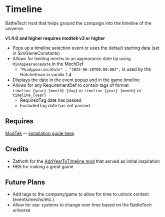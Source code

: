 # Timeline
BattleTech mod that helps ground the campaign into the timeline of the universe.

**v1.4.0 and higher requires modtek v3 or higher**

* Pops up a timeline selection event or uses the default starting data (set in SimGameConstants)
* Allows for limiting mechs to an appearance date by using `MinAppearanceDate` in the MechDef
  * `"MinAppearanceDate" : "3025-06-28T00:00:00Z",` is used by the Hatchetman in vanilla 1.4
* Displays the date in the event popup and in the game timeline
* Allows for any RequirementDef to contain tags of format `timeline_{year}_{month}_{day}` or `timeline_{year}_{month}` or `timeline_{year}`
  * RequiredTag date has passed
  * ExcludedTag date has not passed

## Requires

[ModTek](https://github.com/BattletechModders/ModTek/releases) -- [installation guide here](https://github.com/BattletechModders/ModTek/wiki/The-Drop-Dead-Simple-Guide-to-Installing-BTML-&-ModTek-&-ModTek-mods).

## Credits

* Zathoth for the [AddYearToTimeline mod](https://github.com/Zathoth/AddYearToTimeline) that served as initial inspiration
* HBS for making a great game

## Future Plans

* Add tags to the company/game to allow for time to unlock content (events/mechs/etc.)
* Allow for star systems to change over time based on the BattleTech universe
